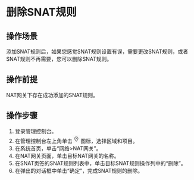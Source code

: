 # 删除SNAT规则<a name="zh-cn_topic_0088302361"></a>

## 操作场景<a name="section45210359105737"></a>

添加SNAT规则后，如果您感觉SNAT规则设置有误，需要更改SNAT规则，或者SNAT规则不再需要，您可以删除SNAT规则。

## 操作前提<a name="section1470008017545"></a>

NAT网关下存在成功添加的SNAT规则。

## 操作步骤<a name="section2184556175519"></a>

1.  登录管理控制台。
2.  在管理控制台左上角单击![](figures/icon_location.png)图标，选择区域和项目。
3.  在系统首页，单击“网络\>NAT网关”。
4.  在NAT网关页面，单击目标NAT网关的名称。
5.  在SNAT页签的SNAT规则列表中，单击目标SNAT规则操作列中的“删除”。
6.  在弹出的对话框中单击“确定”，完成SNAT规则的删除。

